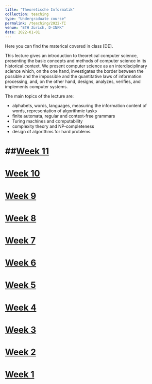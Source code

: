 ```yaml
---
title: "Theoretische Informatik"
collection: teaching
type: "Undergraduate course"
permalink: /teaching/2022-TI
venue: "ETH Zürich, D-INFK"
date: 2022-01-01
---
```


Here you can find the materical covered in class [DE].

This lecture gives an introduction to theoretical computer science, presenting the basic concepts and methods of computer science in its historical context. We present computer science as an interdisciplinary science which, on the one hand, investigates the border between the possible and the impossible and the quantitative laws of information processing, and, on the other hand, designs, analyzes, verifies, and implements computer systems.

The main topics of the lecture are:

- alphabets, words, languages, measuring the information content of words, representation of algorithmic tasks
- finite automata, regular and context-free grammars
- Turing machines and computability
- complexity theory and NP-completeness
- design of algorithms for hard problems

##[Week 11](http://lbrilh.github.io/files/2022/Uebungsstunde_1.pdf)
======


[Week 10](http://lbrilh.github.io/files/2022/Uebungsstunde_10.pdf)
======


[Week 9](http://lbrilh.github.io/files/2022/Uebungsstunde_9.pdf)
======


[Week 8](http://lbrilh.github.io/files/2022/Uebungsstunde_8.pdf)
======


[Week 7](http://lbrilh.github.io/files/2022/Uebungsstunde_7.pdf)
======


[Week 6](http://lbrilh.github.io/files/2022/Uebungsstunde_6.pdf)
======


[Week 5](http://lbrilh.github.io/files/2022/Uebungsstunde_5.pdf)
======


[Week 4](http://lbrilh.github.io/files/2022/Uebungsstunde_4.pdf)
======


[Week 3](http://lbrilh.github.io/files/2022/Uebungsstunde_3.pdf)
======


[Week 2](http://lbrilh.github.io/files/2022/Uebungsstunde_2.pdf)
======


[Week 1](http://lbrilh.github.io/files/2022/Uebungsstunde_1.pdf)
======
